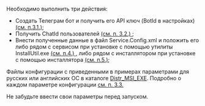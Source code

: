 Необходимо выполнить три действия:
* Создать Телеграм бот и получить его API ключ (BotId в настройках) [(см. п.3.1.)](https://github.com/Constantine-SRV/ServiceLogonMultifactor2/wiki/RU-3.1.-%D0%A1%D0%BE%D0%B7%D0%B4%D0%B0%D0%BD%D0%B8%D0%B5-Telegram-bot);
* Получить ChatId пользователей [(см. п. 3.2.) ](https://github.com/Constantine-SRV/ServiceLogonMultifactor2/wiki/RU-3.2.-%D0%9F%D0%BE%D0%BB%D1%83%D1%87%D0%B5%D0%BD%D0%B8%D0%B5-ChatId-%D0%BF%D0%BE%D0%BB%D1%8C%D0%B7%D0%BE%D0%B2%D0%B0%D1%82%D0%B5%D0%BB%D0%B5%D0%B9.);
* Внести полученные данные в файл Service.Config.xml и положить его либо рядом с сервисом при установке с помощью утилиты InstallUtil.exe [(см. п.4.) ](https://github.com/Constantine-SRV/ServiceLogonMultifactor2/wiki/RU-4.-%D0%A3%D1%81%D1%82%D0%B0%D0%BD%D0%BE%D0%B2%D0%BA%D0%B0-%D1%87%D0%B5%D1%80%D0%B5%D0%B7-InstallUtil.exe), либо рядом с инсталлятором при установке с помощью инсталлятора [(см. п.5.)](https://github.com/Constantine-SRV/ServiceLogonMultifactor2/wiki/RU-5.-%D0%A3%D1%81%D1%82%D0%B0%D0%BD%D0%BE%D0%B2%D0%BA%D0%B0-%D1%81-%D0%BF%D0%BE%D0%BC%D0%BE%D1%89%D1%8C%D1%8E-%D0%B8%D0%BD%D1%81%D1%82%D0%B0%D0%BB%D1%8F%D1%82%D0%BE%D1%80%D0%B0);

Файлы конфигурации с приведенными в примерах параметрами для русских или английских ОС в каталоге [Distr_MSI_EXE](https://github.com/Constantine-SRV/ServiceLogonMultifactor2/blob/master/Distr_MSI_EXE). 
Подробно о каждом параметре конфигурации [см. п. 3.3.](https://github.com/Constantine-SRV/ServiceLogonMultifactor2/wiki/RU-3.3.-%D0%BF%D0%B0%D1%80%D0%B0%D0%BC%D0%B5%D1%82%D1%80%D1%8B-%D1%84%D0%B0%D0%B9%D0%BB%D0%B0-Service.Config.xml)

Не забудьте ввести свои параметры перед запуском.
